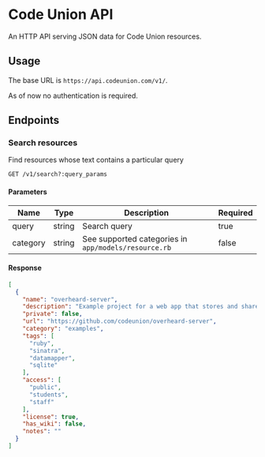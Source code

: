 # Code Union API

An HTTP API serving JSON data for Code Union resources.

## Usage

The base URL is `https://api.codeunion.com/v1/`.

As of now no authentication is required.

## Endpoints

### Search resources

Find resources whose text contains a particular query

```
GET /v1/search?:query_params
```

#### Parameters

Name | Type | Description | Required
-----|------|-------------|---------
query | string | Search query | true
category | string | See supported categories in `app/models/resource.rb` | false

#### Response

```json
[
  {
    "name": "overheard-server",
    "description": "Example project for a web app that stores and shares hilarious, out of context quotess and quips.",
    "private": false,
    "url": "https://github.com/codeunion/overheard-server",
    "category": "examples",
    "tags": [
      "ruby",
      "sinatra",
      "datamapper",
      "sqlite"
    ],
    "access": [
      "public",
      "students",
      "staff"
    ],
    "license": true,
    "has_wiki": false,
    "notes": ""
  }
]
```
